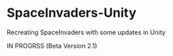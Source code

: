 # SpaceInvaders-Unity
Recreating SpaceInvaders with some updates in Unity

IN PROGRSS (Beta Version 2.1)
